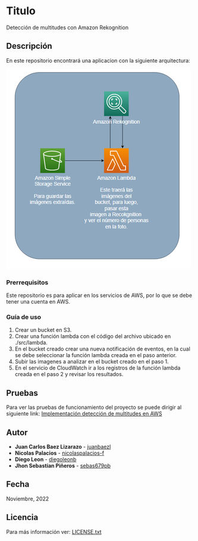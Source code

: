 # Titulo

Detección de multitudes con Amazon Rekognition

## Descripción

En este repositorio encontrará una aplicacion con la siguiente arquitectura:

![](./img/prototipo.png)

### Prerrequisitos

Este repositorio es para aplicar en los servicios de AWS, por lo que se debe tener una cuenta en AWS.

### Guía de uso

1. Crear un bucket en S3.
2. Crear una función lambda con el código del archivo ubicado en ./src/lambda.
3. En el bucket creado crear una nueva notificación de eventos, en la cual se debe seleccionar la función lambda creada en el paso anterior.
4. Subir las imagenes a analizar en el bucket creado en el paso 1.
5. En el servicio de CloudWatch ir a los registros de la función lambda creada en el paso 2 y revisar los resultados.

## Pruebas

Para ver las pruebas de funcionamiento del proyecto se puede dirigir al siguiente link: [Implementación detección de multitudes en AWS](https://youtu.be/1Bkl2CfsEKU)

## Autor

- **Juan Carlos Baez Lizarazo** - [juanbaezl](https://github.com/juanbaezl)
- **Nicolas Palacios** - [nicolaspalacios-f](https://github.com/nicolaspalacios-f)
- **Diego Leon** - [diegoleonb](https://github.com/diegoleonb)
- **Jhon Sebastian Piñeros** - [sebas679pb](https://github.com/sebas679pb)

## Fecha

Noviembre, 2022

## Licencia

Para más información ver: [LICENSE.txt](License.txt)
